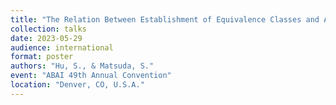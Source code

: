 ```yaml
---
title: "The Relation Between Establishment of Equivalence Classes and Acquiring Verbal Operants in University Students"
collection: talks
date: 2023-05-29
audience: international
format: poster
authors: "Hu, S., & Matsuda, S."
event: "ABAI 49th Annual Convention"
location: "Denver, CO, U.S.A."
---
```


